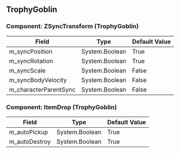 ## TrophyGoblin

### Component: ZSyncTransform (TrophyGoblin)

|Field|Type|Default Value|
|---|---|---|
|m_syncPosition|System.Boolean|True|
|m_syncRotation|System.Boolean|True|
|m_syncScale|System.Boolean|False|
|m_syncBodyVelocity|System.Boolean|False|
|m_characterParentSync|System.Boolean|False|

### Component: ItemDrop (TrophyGoblin)

|Field|Type|Default Value|
|---|---|---|
|m_autoPickup|System.Boolean|True|
|m_autoDestroy|System.Boolean|True|

